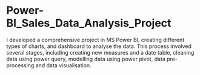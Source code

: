 # Power-BI_Sales_Data_Analysis_Project
I developed a comprehensive project in MS Power BI, creating different types of charts, and dashboard to analyse the data. This process involved several stages, including creating new measures and a date table, cleaning data using power query, modelling data using power pivot, data pre-processing and data visualisation. 
